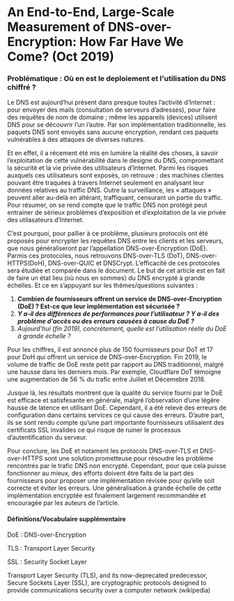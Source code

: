 # An End-to-End, Large-Scale Measurement of DNS-over-Encryption: How Far Have We Come? (Oct 2019)


### Problématique : Où en est le deploiement et l'utilisation du DNS chiffré ?


Le DNS est aujourd’hui présent dans presque toutes l’activité d’Internet : pour envoyer des mails (consultation de serveurs d’adresses), pour faire des requêtes de nom de domaine ; même les appareils (devices) utilisent DNS pour se découvrir l’un l’autre. Par son implémentation traditionnelle, les paquets DNS sont envoyés sans aucune encryption, rendant ces paquets vulnérables à des attaques de diverses natures.

Et en effet, il a récement été mis en lumière la réalité des choses, à savoir l’exploitation de cette vulnérabilité dans le designe du DNS, compromettant la sécurité et la vie privée des utilisateurs d’Internet. Parmi les risques auxquels ces utilisateurs sont exposés, on retrouve : des machines clientes pouvant être traquées à travers Internet seulement en analysant leur données relatives au traffic DNS. Outre la surveillance, les « attaques » peuvent aller au-delà en altérant, traffiquant, censurant un partie du traffic. Pour résumer, on se rend compte que le traffic DNS non protégé peut entrainer de sérieux problèmes d’exposition et d’exploitation de la vie privée des utilasateurs d’Internet.

C’est pourquoi, pour pallier à ce problème, plusieurs protocols ont été proposés pour encrypter les requêtes DNS entre les clients et les serveurs, que nous généraliseront par l’appellation DNS-over-Encryption (DoE). Parmis ces protocoles, nous retrouvons DNS-over-TLS (DoT), DNS-over-HTTPS(DoH), DNS-over-QUIC et DNSCrypt. L’efficacité de ces protocoles sera étudiée et comparée dans le document.
Le but de cet article est en fait de faire un état lieu (où nous en sommes) du DNS encrypté à grande échelles. Et ce en s’appuyant sur les thèmes/questions suivantes :

1. **Combien de fournisseurs offrent un service de DNS-over-Encryption (DoE) ? Est-ce que leur implémentation est sécurisée ?**
2. ***Y a-il des différences de performances pour l’utilisateur ? Y a-il des problème d’accès ou des erreurs causées à cause du DoE ?***
3. _Aujourd’hui (fin 2019), concrètement, quelle est l’utilisation réelle du DoE à grande échelle ?_

Pour les chiffres, il est annoncé plus de 150 fournisseurs pour DoT et 17 pour DoH qui offrent un service de DNS-over-Encryption. Fin 2019, le volume de traffic de DoE reste petit par rapport au DNS traditionnel, malgré une hausse dans les derniers mois. Par exemple, Cloudflare DoT témoigne une augmentation de 56 % du trafic entre Juillet et Décemebre 2018.

Jusque là, les résultats montrent que la qualité du service fourni par le DoE est efficace et satisfesante en générale, malgré l’observation d’une légère hausse de latence en utilisant DoE. Cependant, il a été relevé des erreurs de configuration dans certains services ce qui cause des erreurs. D’autre part, ils se sont rendu compte qu’une part importante fournisseurs utilisaient des certificats SSL invalides ce qui risque de ruiner le processus d’autentification du serveur. 

Pour conclure, les DoE et notament les protocols  DNS-over-TLS et  DNS-over-HTTPS sont une solution prometteuse pour résoudre les problème rencontrés par le trafic DNS non encrypté. Cependant, pour que cela puisse fonctionner au mieux, des efforts doivent être faits de la part des fournisseurs pour proposer une implémentation révisée pour qu’elle soit correcte et éviter les erreurs. Une généralisation à grande échelle de cette implémentation encryptée est finalement  largement recommandée et encouragée par les auteurs de l’article.

#### Définitions/Vocabulaire supplémentaire

DoE : DNS-over-Encryption

TLS : Transport Layer Security

SSL : Security Socket Layer

Transport Layer Security (TLS), and its now-deprecated predecessor, Secure Sockets Layer (SSL), are cryptographic protocols designed to provide communications security over a computer network (wikipedia)